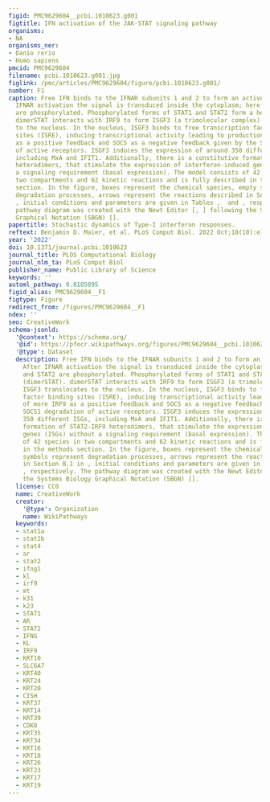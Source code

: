 ```yaml
---
figid: PMC9629604__pcbi.1010623.g001
figtitle: IFN activation of the JAK-STAT signaling pathway
organisms:
- NA
organisms_ner:
- Danio rerio
- Homo sapiens
pmcid: PMC9629604
filename: pcbi.1010623.g001.jpg
figlink: /pmc/articles/PMC9629604/figure/pcbi.1010623.g001/
number: F1
caption: Free IFN binds to the IFNAR subunits 1 and 2 to form an active complex. After
  IFNAR activation the signal is transduced inside the cytoplasm; here STAT1 and STAT2
  are phosphorylated. Phosphorylated forms of STAT1 and STAT2 form a heterodimer (dimerSTAT).
  dimerSTAT interacts with IRF9 to form ISGF3 (a trimolecular complex). ISGF3 translocates
  to the nucleus. In the nucleus, ISGF3 binds to free transcription factor binding
  sites (ISRE), inducing transcriptional activity leading to production of more IRF9
  as a positive feedback and SOCS as a negative feedback given by the SOCS1 degradation
  of active receptors. ISGF3 induces the expression of around 350 different ISGs,
  including MxA and IFIT1. Additionally, there is a constitutive formation of STAT2-IRF9
  heterodimers, that stimulate the expression of interferon-induced genes (ISGs) without
  a signaling requirement (basal expression). The model consists of 42 species in
  two compartments and 62 kinetic reactions and is fully described in the methods
  section. In the figure, boxes represent the chemical species, empty symbols represent
  degradation processes, arrows represent the reactions described in Section B.1 in
  , initial conditions and parameters are given in Tables ,  and , respectively. The
  pathway diagram was created with the Newt Editor [, ] following the Systems Biology
  Graphical Notation (SBGN) [].
papertitle: Stochastic dynamics of Type-I interferon responses.
reftext: Benjamin D. Maier, et al. PLoS Comput Biol. 2022 Oct;18(10):e1010623.
year: '2022'
doi: 10.1371/journal.pcbi.1010623
journal_title: PLOS Computational Biology
journal_nlm_ta: PLoS Comput Biol
publisher_name: Public Library of Science
keywords: ''
automl_pathway: 0.8105095
figid_alias: PMC9629604__F1
figtype: Figure
redirect_from: /figures/PMC9629604__F1
ndex: ''
seo: CreativeWork
schema-jsonld:
  '@context': https://schema.org/
  '@id': https://pfocr.wikipathways.org/figures/PMC9629604__pcbi.1010623.g001.html
  '@type': Dataset
  description: Free IFN binds to the IFNAR subunits 1 and 2 to form an active complex.
    After IFNAR activation the signal is transduced inside the cytoplasm; here STAT1
    and STAT2 are phosphorylated. Phosphorylated forms of STAT1 and STAT2 form a heterodimer
    (dimerSTAT). dimerSTAT interacts with IRF9 to form ISGF3 (a trimolecular complex).
    ISGF3 translocates to the nucleus. In the nucleus, ISGF3 binds to free transcription
    factor binding sites (ISRE), inducing transcriptional activity leading to production
    of more IRF9 as a positive feedback and SOCS as a negative feedback given by the
    SOCS1 degradation of active receptors. ISGF3 induces the expression of around
    350 different ISGs, including MxA and IFIT1. Additionally, there is a constitutive
    formation of STAT2-IRF9 heterodimers, that stimulate the expression of interferon-induced
    genes (ISGs) without a signaling requirement (basal expression). The model consists
    of 42 species in two compartments and 62 kinetic reactions and is fully described
    in the methods section. In the figure, boxes represent the chemical species, empty
    symbols represent degradation processes, arrows represent the reactions described
    in Section B.1 in , initial conditions and parameters are given in Tables ,  and
    , respectively. The pathway diagram was created with the Newt Editor [, ] following
    the Systems Biology Graphical Notation (SBGN) [].
  license: CC0
  name: CreativeWork
  creator:
    '@type': Organization
    name: WikiPathways
  keywords:
  - stat1a
  - stat1b
  - stat4
  - ar
  - stat2
  - ifng1
  - kl
  - irf9
  - mt
  - k31
  - k23
  - STAT1
  - AR
  - STAT2
  - IFNG
  - KL
  - IRF9
  - KRT10
  - SLC6A7
  - KRT40
  - KRT24
  - KRT20
  - CISH
  - KRT37
  - KRT14
  - KRT39
  - CDK8
  - KRT35
  - KRT34
  - KRT16
  - KRT18
  - KRT26
  - KRT23
  - KRT17
  - KRT19
---
```


